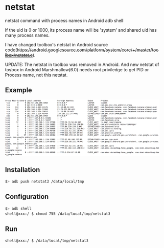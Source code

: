 # netstat
netstat command with process names in Android adb shell

If the uid is 0 or 1000, its process name will be 'system' and shared uid has many process names.

I have changed toolbox's netstat in Android source code(~~https://android.googlesource.com/platform/system/core/+/master/toolbox/netstat.c~~).

UPDATE: The netstat in toolbox was removed in Android. And new netstat of toybox in Android Marshmallow(6.0) needs root priviledge to get PID or Process name, not this netstat.
## Example
![example](sample.png)
## Installation
```bash
$> adb push netstat3 /data/local/tmp
```
## Configuration
```bash
$> adb shell
shell@xxx:/ $ chmod 755 /data/local/tmp/netstat3
```
## Run
```bash
shell@xxx:/ $ /data/local/tmp/netstat3
```
